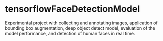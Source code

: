 # tensorflowFaceDetectionModel
Experimental project with collecting and annotating images, application of bounding box augmentation, deep object detect model, evaluation of the model performance, and detection of human faces in real time.
